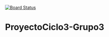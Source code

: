 [![Board Status](https://agomezjuan.visualstudio.com/0568c44d-f0c2-4775-a030-10e40bc12e3a/9b85275e-0c6a-40dc-8d2f-194096f422f5/_apis/work/boardbadge/b6c9e38c-a577-401f-8b56-6b88d3f84ea7)](https://agomezjuan.visualstudio.com/0568c44d-f0c2-4775-a030-10e40bc12e3a/_boards/board/t/9b85275e-0c6a-40dc-8d2f-194096f422f5/Microsoft.RequirementCategory)
# ProyectoCiclo3-Grupo3
